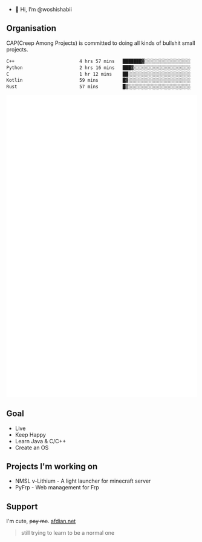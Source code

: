 - 👋 Hi, I’m @woshishabii

## Organisation

CAP(Creep Among Projects) is committed to doing all kinds of bullshit small projects.

<!--START_SECTION:waka-->

```txt
C++                        4 hrs 57 mins   ███████▓░░░░░░░░░░░░░░░░░   30.85 %
Python                     2 hrs 16 mins   ███▓░░░░░░░░░░░░░░░░░░░░░   14.14 %
C                          1 hr 12 mins    ██░░░░░░░░░░░░░░░░░░░░░░░   07.55 %
Kotlin                     59 mins         █▓░░░░░░░░░░░░░░░░░░░░░░░   06.15 %
Rust                       57 mins         █▒░░░░░░░░░░░░░░░░░░░░░░░   05.97 %
```

<!--END_SECTION:waka-->

![card](https://github.com/woshishabii/netease-cloud-music-card/blob/main/card.svg)

## Goal
- Live
- Keep Happy
- Learn Java & C/C++
- Create an OS

## Projects I'm working on

- NMSL v-Lithium - A light launcher for minecraft server
- PyFrp - Web management for Frp


## Support
I'm cute, ~~pay me~~.
[afdian.net](https://afdian.net/a/woshishabi)

> still trying to learn to be a normal one

<!---
woshishabii/woshishabii is a ✨ special ✨ repository because its `README.md` (this file) appears on your GitHub profile.
You can click the Preview link to take a look at your changes.
--->
